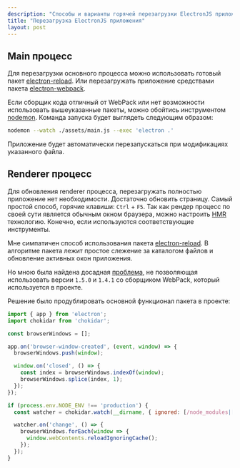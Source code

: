 ```yaml
---
description: "Способы и варианты горячей перезагрузки ElectronJS приложения."
title: "Перезагрузка ElectronJS приложения"
layout: post
---
```


## Main процесс

Для перезагрузки основного процесса можно использовать готовый пакет [electron-reload].
Или перезагружать приложение средствами пакета [electron-webpack].

Если сборщик кода отличный от WebPack или нет возможности использовать вышеуказанные пакеты, можно обойтись инструментом [nodemon].
Команда запуска будет выглядеть следующим образом:

```bash
nodemon --watch ./assets/main.js --exec 'electron .'
```

Приложение будет автоматически перезапускаться при модификациях указанного файла.

## Renderer процесс

Для обновления renderer процесса, перезагружать полностью приложение нет необходимости.
Достаточно обновить страницу.
Самый простой способ, горячие клавиши: `Ctrl` + `F5`.
Так как рендер процесс по своей сути является обычным окном браузера, можно настроить [HMR] технологию.
Конечно, если используются соответствующие инструменты.

Мне симпатичен способ использования пакета [electron-reload].
В алгоритме пакета лежит простое слежение за каталогом файлов и обновление активных окон приложения.

Но мною была найдена досадная [проблема], не позволяющая использовать версии `1.5.0` и `1.4.1` со сборщиком WebPack, который используется в проекте.

Решение было продублировать основной функционал пакета в проекте:

```javascript
import { app } from 'electron';
import chokidar from 'chokidar';

const browserWindows = [];

app.on('browser-window-created', (event, window) => {
  browserWindows.push(window);

  window.on('closed', () => {
    const index = browserWindows.indexOf(window);
    browserWindows.splice(index, 1);
  });
});

if (process.env.NODE_ENV !== 'production') {
  const watcher = chokidar.watch(__dirname, { ignored: [/node_modules|[/\\]\./] });

  watcher.on('change', () => {
    browserWindows.forEach(window => {
      window.webContents.reloadIgnoringCache();
    });
  });
}
```

[HMR]: https://webpack.js.org/concepts/hot-module-replacement/
[electron-reload]: https://www.npmjs.com/package/electron-reload
[electron-webpack]: https://www.npmjs.com/package/electron-webpack
[nodemon]: https://www.npmjs.com/package/nodemon
[проблема]: https://github.com/yan-foto/electron-reload/issues/66
